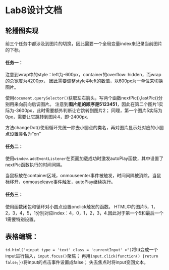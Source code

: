# Lab8设计文档

## 轮播图实现

前三个任务中都涉及到图片的切换，因此需要一个全局变量index来记录当前图片的下标。

#### 任务一：

注意到wrap中的style：left为-600px，container的overflow: hidden，而wrap的总宽度为4200px，
因此需要调整style中left的数值，以600px为一单位来切换图片。

使用`document.querySelector()`获取左右箭头，写两个函数nextPic(),lastPic()分别用来向前向后调图片。
注意到**图片组的顺序是5123451**，因此在第二个图片1实际为-3600px，此时需要额外判断让它跳转到图片2；
同理，第一个图片5实际为0px，需要让它跳转到图片4，即-2400px.

方法changeDot()使用循环先统一除去小圆点的类名，再对图片显示处对应的小圆点设置类名为“on”

#### 任务二：

使用`window.addEventListener`在页面加载成功时激发autoPlay函数，其中设置了nextPic函数执行的时间间隔。

当鼠标放在container区域，onmouseenter事件被触发，时间间隔被消除。当鼠标移开，onmouseleave事件触发，autoPlay继续执行。

#### 任务三：

使用函数闭包和循环对小圆点设置onclick触发的函数。
HTML中的图片5，1，2，3，4，5，1分别对应index：4，0，1，2，3，4.因此对于第一个5和最后一个1需要特别设置。

## 表格编辑：

`td.html("<input type = 'text' class = 'currentInput' >")`将td变成一个input进行输入，`input.focus()`聚焦；
再用`input.click(function() {return false;})`将input的点击事件设置成false；
失去焦点时将input变回文本。






